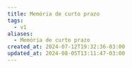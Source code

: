 ```yaml
---
title: Memória de curto prazo
tags:
  - v1
aliases:
  - Memória de curto prazo
created_at: 2024-07-12T19:32:36-03:00
updated_at: 2024-08-05T13:11:47-03:00
---
```



